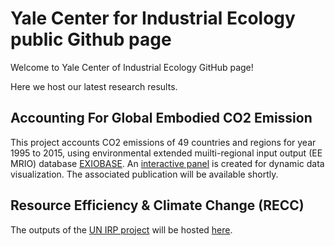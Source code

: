 #  Yale Center for Industrial Ecology public Github page

Welcome to Yale Center of Industrial Ecology GitHub page!

Here we host our latest research results. 

## Accounting For Global Embodied CO2 Emission

This project accounts CO2 emissions of 49 countries and regions for year 1995 to 2015, using environmental extended muilti-regional input output (EE MRIO) database [EXIOBASE](http://doi.org/10.1111/jiec.12715 ). An [interactive panel](https://yalecie.github.io/CO2) is created for dynamic data visualization. The associated publication will be available shortly.

## Resource Efficiency & Climate Change (RECC)

The outputs of the [UN IRP project](https://cie.research.yale.edu/g7-unep-resource-efficiency-and-climate-change-recc#overlay-context=research/current-projects) will be hosted [here](https://github.com/YaleCIE/RECC-public).
